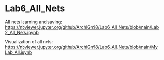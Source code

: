 # Lab6_All_Nets
All nets learning and saving: https://nbviewer.jupyter.org/github/ArchiGn98/Lab6_All_Nets/blob/main/Lab2_All_Nets.ipynb

Visualization of all nets: https://nbviewer.jupyter.org/github/ArchiGn98/Lab6_All_Nets/blob/main/MyLab_All.ipynb
